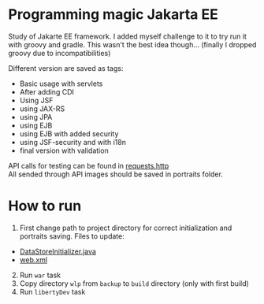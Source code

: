 # Programming magic Jakarta EE

Study of Jakarte EE framework. I added myself challenge to it to try run it with groovy and gradle. This wasn't the best idea though... (finally I dropped groovy due to incompatibilities)  

Different version are saved as tags:  
- Basic usage with servlets
- After adding CDI
- Using JSF
- using JAX-RS
- using JPA
- using EJB
- using EJB with added security
- using JSF-security and with i18n
- final version with validation

API calls for testing can be found in [requests.http](requests.http)  
All sended through API images should be saved in portraits folder.  

# How to run
1. First change path to project directory for correct initialization and portraits saving. Files to update:
- [DataStoreInitializer.java](src/main/java/programmingmagic/init/DataStoreInitializer.java)
- [web.xml](src/main/webapp/WEB-INF/web.xml)
2. Run `war` task
3. Copy directory `wlp` from `backup` to `build` directory (only with first build)
4. Run `libertyDev` task